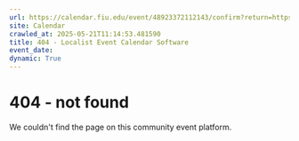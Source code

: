 ```yaml
---
url: https://calendar.fiu.edu/event/48923372112143/confirm?return=https%3A%2F%2Fcalendar.fiu.edu%2Fevent%2Fsummer-c-summer-c-tuition-payment-due
site: Calendar
crawled_at: 2025-05-21T11:14:53.481590
title: 404 - Localist Event Calendar Software
event_date: 
dynamic: True
---
```


# 404 - not found
We couldn't find the page on this community event platform.
